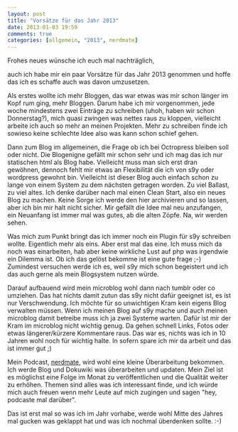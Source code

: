 ```yaml
---
layout: post
title: "Vorsätze für das Jahr 2013"
date: 2013-01-03 19:59
comments: true
categories: [allgemein, "2013", nerdmate]
---
```

Frohes neues wünsche ich euch mal nachträglich,

auch ich habe mir ein paar Vorsätze für das Jahr 2013 genommen und hoffe das ich es schaffe auch was davon umzusetzen.

Als erstes wollte ich mehr Bloggen, das war etwas was mir schon länger im Kopf rum ging, mehr Bloggen. Darum habe ich mir vorgenommen, jede woche mindestens zwei Einträge
zu schreiben (uhoh, haben wir schon Donnerstag?), mich quasi zwingen was nettes raus zu kloppen, vielleicht arbeite ich auch so mehr an meinen Projekten. Mehr zu
schreiben finde ich sowieso keine schlechte Idee also was kann schon schief gehen.

Dann zum Blog im allgemeinen, die Frage ob ich bei Octropress bleiben soll oder nicht. Die Blogenigne gefällt mir schon sehr und ich mag das ich nur statischen
html als Blog habe. Vielleicht muss man sich erst dran gewöhnen, dennoch fehlt mir etwas an Flexibilität die ich von s9y oder wordpress gewohnt bin. Vielleicht ist dieser Blog
auch einfach schon zu lange von einem System zu dem nächsten getragen worden. Zu viel Ballast, zu viel altes. Ich denke darüber nach mal einen Clean Start, also ein neues Blog zu machen.
Keine Sorge ich werde den hier archivieren und so lassen, aber ich bin mir halt nicht sicher. Mir gefällt die Idee mal neu anzufangen, ein Neuanfang ist immer mal was gutes, ab die alten Zöpfe. Na, wir werden sehen.

Was mich zum Punkt bringt das ich immer noch ein Plugin für s9y schreiben wollte. Eigentlich mehr als eins. Aber erst mal das eine. Ich muss mich da noch was einarbeiten,
hab aber keine wirkliche Lust auf php was irgendwie ein Dilemma ist. Ob ich das gelöst bekomme ist eine gute frage ;-) Zumindest versuchen werde ich es, weil s9y mich schon
begeistert und ich das auch gerne als mein Blogsystem nutzen würde.

Darauf aufbauend wird mein microblog wohl dann nach tumblr oder co umziehen. Das hat nichts damit zutun das s9y nicht dafür geeignet ist, es ist nur Verschwendung. Ich möchte für
so unwichtigen Kram kein eigens Blog verwalten müssen. Wenn ich meinen Blog auf s9y mache und auch meinen microblog damit betreibe muss ich ja zwei Systeme warten. Dafür ist
mir der Kram im microblog nicht wichtig genug. Da gehen schnell Links, Fotos oder etwas längerer/kürzere Kommentare raus. Das war es, nichts was ich in 10 Jahren wohl noch für
wichtig halte. In sofern spare ich mir da arbeit und das ist immer gut ;)

Mein Podcast, [nerdmate](http://nerdmate.de), wird wohl eine kleine Überarbeitung bekommen. Ich werde Blog und Dokuwiki was überarbeiten und updaten. Mein Ziel ist es möglichst eine Folge im Monat zu
veröffentlichen und die Qualität weiter zu erhöhen. Themen sind alles was ich interessant finde, und ich würde mich auch freuen wenn mehr Leute auf mich zugingen und sagen "hey, podcaste mal darüber".

Das ist erst mal so was ich im Jahr vorhabe, werde wohl Mitte des Jahres mal gucken was geklappt hat und was ich nochmal überdenken sollte. :-)

